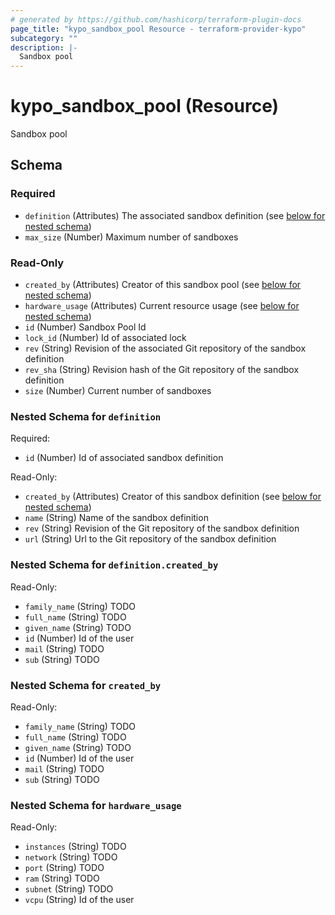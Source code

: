 ```yaml
---
# generated by https://github.com/hashicorp/terraform-plugin-docs
page_title: "kypo_sandbox_pool Resource - terraform-provider-kypo"
subcategory: ""
description: |-
  Sandbox pool
---
```


# kypo_sandbox_pool (Resource)

Sandbox pool



<!-- schema generated by tfplugindocs -->
## Schema

### Required

- `definition` (Attributes) The associated sandbox definition (see [below for nested schema](#nestedatt--definition))
- `max_size` (Number) Maximum number of sandboxes

### Read-Only

- `created_by` (Attributes) Creator of this sandbox pool (see [below for nested schema](#nestedatt--created_by))
- `hardware_usage` (Attributes) Current resource usage (see [below for nested schema](#nestedatt--hardware_usage))
- `id` (Number) Sandbox Pool Id
- `lock_id` (Number) Id of associated lock
- `rev` (String) Revision of the associated Git repository of the sandbox definition
- `rev_sha` (String) Revision hash of the Git repository of the sandbox definition
- `size` (Number) Current number of sandboxes

<a id="nestedatt--definition"></a>
### Nested Schema for `definition`

Required:

- `id` (Number) Id of associated sandbox definition

Read-Only:

- `created_by` (Attributes) Creator of this sandbox definition (see [below for nested schema](#nestedatt--definition--created_by))
- `name` (String) Name of the sandbox definition
- `rev` (String) Revision of the Git repository of the sandbox definition
- `url` (String) Url to the Git repository of the sandbox definition

<a id="nestedatt--definition--created_by"></a>
### Nested Schema for `definition.created_by`

Read-Only:

- `family_name` (String) TODO
- `full_name` (String) TODO
- `given_name` (String) TODO
- `id` (Number) Id of the user
- `mail` (String) TODO
- `sub` (String) TODO



<a id="nestedatt--created_by"></a>
### Nested Schema for `created_by`

Read-Only:

- `family_name` (String) TODO
- `full_name` (String) TODO
- `given_name` (String) TODO
- `id` (Number) Id of the user
- `mail` (String) TODO
- `sub` (String) TODO


<a id="nestedatt--hardware_usage"></a>
### Nested Schema for `hardware_usage`

Read-Only:

- `instances` (String) TODO
- `network` (String) TODO
- `port` (String) TODO
- `ram` (String) TODO
- `subnet` (String) TODO
- `vcpu` (String) Id of the user
